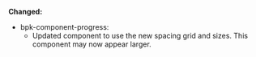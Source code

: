 **Changed:**

- bpk-component-progress:
  - Updated component to use the new spacing grid and sizes. This component may now appear larger.